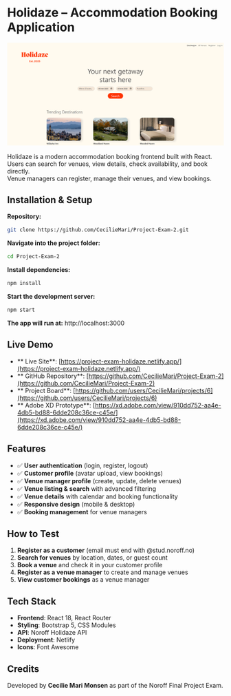 # Holidaze – Accommodation Booking Application

<img src="src/img/holidaze.png" alt="Holidaze web" width="700">


Holidaze is a modern accommodation booking frontend built with React.  
Users can search for venues, view details, check availability, and book directly.  
Venue managers can register, manage their venues, and view bookings.  

## Installation & Setup

**Repository:** 
```bash
git clone https://github.com/CecilieMari/Project-Exam-2.git
```

**Navigate into the project folder:** 
```bash
cd Project-Exam-2
```

**Install dependencies:** 
```bash
npm install
```

**Start the development server:** 
```bash
npm start
```
**The app will run at:** http://localhost:3000

## Live Demo

- ** Live Site**: [https://project-exam-holidaze.netlify.app/](https://project-exam-holidaze.netlify.app/)
- ** GitHub Repository**: [https://github.com/CecilieMari/Project-Exam-2](https://github.com/CecilieMari/Project-Exam-2)
- ** Project Board**: [https://github.com/users/CecilieMari/projects/6](https://github.com/users/CecilieMari/projects/6)
- ** Adobe XD Prototype**: [https://xd.adobe.com/view/910dd752-aa4e-4db5-bd88-6dde208c36ce-c45e/](https://xd.adobe.com/view/910dd752-aa4e-4db5-bd88-6dde208c36ce-c45e/)

## Features

- ✅ **User authentication** (login, register, logout)
- ✅ **Customer profile** (avatar upload, view bookings)
- ✅ **Venue manager profile** (create, update, delete venues)
- ✅ **Venue listing & search** with advanced filtering
- ✅ **Venue details** with calendar and booking functionality
- ✅ **Responsive design** (mobile & desktop)
- ✅ **Booking management** for venue managers

## How to Test

1. **Register as a customer** (email must end with @stud.noroff.no)
2. **Search for venues** by location, dates, or guest count
3. **Book a venue** and check it in your customer profile
4. **Register as a venue manager** to create and manage venues
5. **View customer bookings** as a venue manager

## Tech Stack

- **Frontend**: React 18, React Router
- **Styling**: Bootstrap 5, CSS Modules
- **API**: Noroff Holidaze API
- **Deployment**: Netlify
- **Icons**: Font Awesome

## Credits

Developed by **Cecilie Mari Monsen** as part of the Noroff Final Project Exam.


